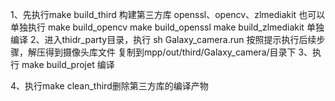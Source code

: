 1、先执行make build_third 构建第三方库 openssl、opencv、zlmediakit
      也可以单独执行 make build_opencv   make build_openssl   make build_zlmediakit  单独编译
2、进入thidr_party目录，执行 sh Galaxy_camera.run 按照提示执行后续步骤，解压得到摄像头库文件 复制到mpp/out/third/Galaxy_camera/目录下
3、执行 make build_projet 编译

4、执行make clean_third删除第三方库的编译产物
